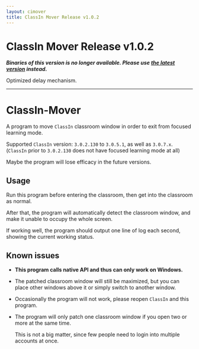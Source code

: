 ```yaml
---
layout: cimover
title: ClassIn Mover Release v1.0.2
---
```


# ClassIn Mover Release v1.0.2

**_Binaries of this version is no longer available. Please use [the latest version](https://carlgao4.github.io/ClassIn-Mover) instead._**

Optimized delay mechanism.

- - -

# ClassIn-Mover

A program to move `ClassIn` classroom window in order to exit from focused learning mode.

Supported `ClassIn` version: `3.0.2.130` to `3.0.5.1`, as well as `3.0.7.x`. (`ClassIn` prior to `3.0.2.130` does not have focused learning mode at all)

Maybe the program will lose efficacy in the future versions.

## Usage

Run this program before entering the classroom, then get into the classroom as normal.

After that, the program will automatically detect the classroom window, and make it unable to occupy the whole screen.

If working well, the program should output one line of log each second, showing the current working status.

## Known issues

-   **This program calls native API and thus can only work on Windows.**
    
-   The patched classroom window will still be maximized, but you can place other windows above it or simply switch to another window.
    
-   Occasionally the program will not work, please reopen `ClassIn` and this program.
    
-   The program will only patch one classroom window if you open two or more at the same time.
    
    This is not a big matter, since few people need to login into multiple accounts at once.